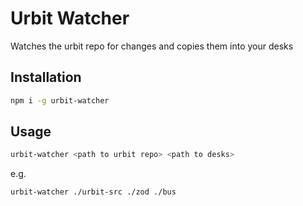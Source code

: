 
# Urbit Watcher

Watches the urbit repo for changes and copies them into your desks

## Installation

```sh
npm i -g urbit-watcher
```

## Usage 

```sh
urbit-watcher <path to urbit repo> <path to desks>
```

e.g.

``` sh
urbit-watcher ./urbit-src ./zod ./bus
```

